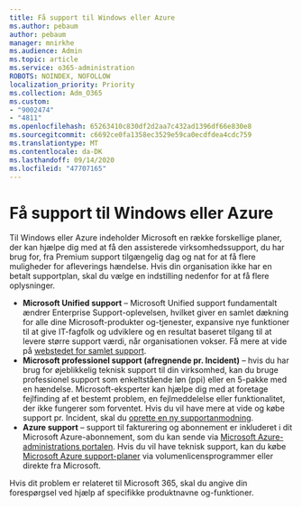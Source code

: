 ```yaml
---
title: Få support til Windows eller Azure
ms.author: pebaum
author: pebaum
manager: mnirkhe
ms.audience: Admin
ms.topic: article
ms.service: o365-administration
ROBOTS: NOINDEX, NOFOLLOW
localization_priority: Priority
ms.collection: Adm_O365
ms.custom:
- "9002474"
- "4811"
ms.openlocfilehash: 65263410c830df2d2aa7c432ad1396df66e830e8
ms.sourcegitcommit: c6692ce0fa1358ec3529e59ca0ecdfdea4cdc759
ms.translationtype: MT
ms.contentlocale: da-DK
ms.lasthandoff: 09/14/2020
ms.locfileid: "47707165"
---
```

# <a name="get-support-for-windows-or-azure"></a>Få support til Windows eller Azure

Til Windows eller Azure indeholder Microsoft en række forskellige planer, der kan hjælpe dig med at få den assisterede virksomhedssupport, du har brug for, fra Premium support tilgængelig dag og nat for at få flere muligheder for afleverings hændelse. Hvis din organisation ikke har en betalt supportplan, skal du vælge en indstilling nedenfor for at få flere oplysninger.

- **Microsoft Unified support** – Microsoft Unified support fundamentalt ændrer Enterprise Support-oplevelsen, hvilket giver en samlet dækning for alle dine Microsoft-produkter og-tjenester, expansive nye funktioner til at give IT-fagfolk og udviklere og en resultat baseret tilgang til at levere større support værdi, når organisationen vokser. Få mere at vide på [webstedet for samlet support](https://aka.ms/unified-support).
- **Microsoft professionel support (afregnende pr. Incident)** – hvis du har brug for øjeblikkelig teknisk support til din virksomhed, kan du bruge professionel support som enkeltstående løn (ppi) eller en 5-pakke med en hændelse. Microsoft-eksperter kan hjælpe dig med at foretage fejlfinding af et bestemt problem, en fejlmeddelelse eller funktionalitet, der ikke fungerer som forventet. Hvis du vil have mere at vide og købe support pr. Incident, skal du [oprette en ny supportanmodning](https://support.microsoft.com/supportforbusiness/productselection).
- **Azure support** – support til fakturering og abonnement er inkluderet i dit Microsoft Azure-abonnement, som du kan sende via [Microsoft Azure-administrations portalen](https://portal.azure.com/). Hvis du vil have teknisk support, kan du købe [Microsoft Azure support-planer](https://azure.microsoft.com/support/plans/) via volumenlicensprogrammer eller direkte fra Microsoft.

Hvis dit problem er relateret til Microsoft 365, skal du angive din forespørgsel ved hjælp af specifikke produktnavne og-funktioner.
